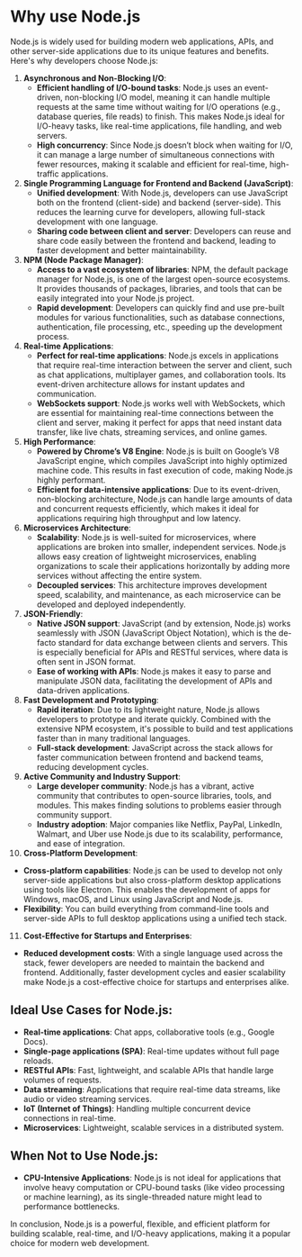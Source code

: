 # Why use Node.js

Node.js is widely used for building modern web applications, APIs, and other server-side applications due to its unique features and benefits. Here's why developers choose Node.js:

1. **Asynchronous and Non-Blocking I/O**:
   - **Efficient handling of I/O-bound tasks**: Node.js uses an event-driven, non-blocking I/O model, meaning it can handle multiple requests at the same time without waiting for I/O operations (e.g., database queries, file reads) to finish. This makes Node.js ideal for I/O-heavy tasks, like real-time applications, file handling, and web servers.
   - **High concurrency**: Since Node.js doesn’t block when waiting for I/O, it can manage a large number of simultaneous connections with fewer resources, making it scalable and efficient for real-time, high-traffic applications.
2. **Single Programming Language for Frontend and Backend (JavaScript)**:
   - **Unified development**: With Node.js, developers can use JavaScript both on the frontend (client-side) and backend (server-side). This reduces the learning curve for developers, allowing full-stack development with one language.
   - **Sharing code between client and server**: Developers can reuse and share code easily between the frontend and backend, leading to faster development and better maintainability.
3. **NPM (Node Package Manager)**:
   - **Access to a vast ecosystem of libraries**: NPM, the default package manager for Node.js, is one of the largest open-source ecosystems. It provides thousands of packages, libraries, and tools that can be easily integrated into your Node.js project.
   - **Rapid development**: Developers can quickly find and use pre-built modules for various functionalities, such as database connections, authentication, file processing, etc., speeding up the development process.
4. **Real-time Applications**:
   - **Perfect for real-time applications**: Node.js excels in applications that require real-time interaction between the server and client, such as chat applications, multiplayer games, and collaboration tools. Its event-driven architecture allows for instant updates and communication.
   - **WebSockets support**: Node.js works well with WebSockets, which are essential for maintaining real-time connections between the client and server, making it perfect for apps that need instant data transfer, like live chats, streaming services, and online games.
5. **High Performance**:
   - **Powered by Chrome’s V8 Engine**: Node.js is built on Google’s V8 JavaScript engine, which compiles JavaScript into highly optimized machine code. This results in fast execution of code, making Node.js highly performant.
   - **Efficient for data-intensive applications**: Due to its event-driven, non-blocking architecture, Node.js can handle large amounts of data and concurrent requests efficiently, which makes it ideal for applications requiring high throughput and low latency.
6. **Microservices Architecture**:
   - **Scalability**: Node.js is well-suited for microservices, where applications are broken into smaller, independent services. Node.js allows easy creation of lightweight microservices, enabling organizations to scale their applications horizontally by adding more services without affecting the entire system.
   - **Decoupled services**: This architecture improves development speed, scalability, and maintenance, as each microservice can be developed and deployed independently.
7. **JSON-Friendly**:
   - **Native JSON support**: JavaScript (and by extension, Node.js) works seamlessly with JSON (JavaScript Object Notation), which is the de-facto standard for data exchange between clients and servers. This is especially beneficial for APIs and RESTful services, where data is often sent in JSON format.
   - **Ease of working with APIs**: Node.js makes it easy to parse and manipulate JSON data, facilitating the development of APIs and data-driven applications.
8. **Fast Development and Prototyping**:
   - **Rapid iteration**: Due to its lightweight nature, Node.js allows developers to prototype and iterate quickly. Combined with the extensive NPM ecosystem, it's possible to build and test applications faster than in many traditional languages.
   - **Full-stack development**: JavaScript across the stack allows for faster communication between frontend and backend teams, reducing development cycles.
9. **Active Community and Industry Support**:
   - **Large developer community**: Node.js has a vibrant, active community that contributes to open-source libraries, tools, and modules. This makes finding solutions to problems easier through community support.
   - **Industry adoption**: Major companies like Netflix, PayPal, LinkedIn, Walmart, and Uber use Node.js due to its scalability, performance, and ease of integration.
10. **Cross-Platform Development**:

- **Cross-platform capabilities**: Node.js can be used to develop not only server-side applications but also cross-platform desktop applications using tools like Electron. This enables the development of apps for Windows, macOS, and Linux using JavaScript and Node.js.
- **Flexibility**: You can build everything from command-line tools and server-side APIs to full desktop applications using a unified tech stack.

11. **Cost-Effective for Startups and Enterprises**:

- **Reduced development costs**: With a single language used across the stack, fewer developers are needed to maintain the backend and frontend. Additionally, faster development cycles and easier scalability make Node.js a cost-effective choice for startups and enterprises alike.

## Ideal Use Cases for Node.js:

- **Real-time applications**: Chat apps, collaborative tools (e.g., Google Docs).
- **Single-page applications (SPA)**: Real-time updates without full page reloads.
- **RESTful APIs**: Fast, lightweight, and scalable APIs that handle large volumes of requests.
- **Data streaming**: Applications that require real-time data streams, like audio or video streaming services.
- **IoT (Internet of Things)**: Handling multiple concurrent device connections in real-time.
- **Microservices**: Lightweight, scalable services in a distributed system.

## When Not to Use Node.js:

- **CPU-Intensive Applications**: Node.js is not ideal for applications that involve heavy computation or CPU-bound tasks (like video processing or machine learning), as its single-threaded nature might lead to performance bottlenecks.

In conclusion, Node.js is a powerful, flexible, and efficient platform for building scalable, real-time, and I/O-heavy applications, making it a popular choice for modern web development.
